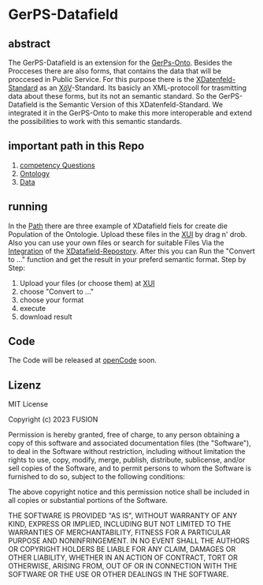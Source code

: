 # GerPS-Datafield

## abstract
The GerPS-Datafield is an extension for the [GerPs-Onto](https://w3id.org/GerPS-onto/ontology#). Besides the Procceses there are also forms, that contains the data that will be proccesed in Public Service. For this purpose there is the [XDatenfeld-Standard](https://www.xrepository.de/details/urn:xoev-de:fim:standard:xdatenfelder_2.0#version) as an [XöV](https://www.xoev.de/xoev-4987)-Standard. Its basicly an XML-protocoll for trasmitting data about these forms, but its not an semantic standard. So the GerPS-Datafield is the Semantic Version of this XDatenfeld-Standard. We integrated it in the GerPS-Onto to make this more interoperable and extend the possibilities to work with this semantic standards. 

## important path in this Repo

1. [competency Questions](docs/CQ/Answer/CQ_Questions.md)
2. [Ontology](Ontologie/GerPS-Onto-Datenfeld.rdf)
3. [Data](https://github.com/fusion-jena/GerPS-Datafield/tree/main/Ontologie/Data)

## running
In the [Path](./Ontologie/Data) there are three example of XDatafield fiels for create die Population of the Ontologie. Upload these files in the [XUI](https://xui.simplex.fmi.uni-jena.de/xdatenfeld) by drag n' drob. Also you can use your own files or search for suitable Files Via the [Integration](https://xui.simplex.fmi.uni-jena.de/ximport) of the [XDatafield-Repostory](https://schema.fim.fitko.net/docs#/). After this you can Run the "Convert to ..." function and get the result in your preferd semantic format. Step by Step:

1. Upload your files (or choose them) at [XUI](https://xui.simplex.fmi.uni-jena.de/xdatenfeld) 
2. choose "Convert to ..."
3. choose your format
4. execute
5. download result

## Code
The Code will be released at [openCode](https://gitlab.opencode.de/opendva) soon.

## Lizenz

MIT License

Copyright (c) 2023 FUSION

Permission is hereby granted, free of charge, to any person obtaining a copy
of this software and associated documentation files (the "Software"), to deal
in the Software without restriction, including without limitation the rights
to use, copy, modify, merge, publish, distribute, sublicense, and/or sell
copies of the Software, and to permit persons to whom the Software is
furnished to do so, subject to the following conditions:

The above copyright notice and this permission notice shall be included in all
copies or substantial portions of the Software.

THE SOFTWARE IS PROVIDED "AS IS", WITHOUT WARRANTY OF ANY KIND, EXPRESS OR
IMPLIED, INCLUDING BUT NOT LIMITED TO THE WARRANTIES OF MERCHANTABILITY,
FITNESS FOR A PARTICULAR PURPOSE AND NONINFRINGEMENT. IN NO EVENT SHALL THE
AUTHORS OR COPYRIGHT HOLDERS BE LIABLE FOR ANY CLAIM, DAMAGES OR OTHER
LIABILITY, WHETHER IN AN ACTION OF CONTRACT, TORT OR OTHERWISE, ARISING FROM,
OUT OF OR IN CONNECTION WITH THE SOFTWARE OR THE USE OR OTHER DEALINGS IN THE
SOFTWARE.
